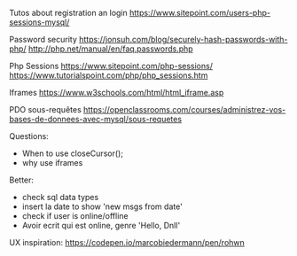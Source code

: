 Tutos about registration an login
https://www.sitepoint.com/users-php-sessions-mysql/

Password security
https://jonsuh.com/blog/securely-hash-passwords-with-php/
http://php.net/manual/en/faq.passwords.php

Php Sessions
https://www.sitepoint.com/php-sessions/
https://www.tutorialspoint.com/php/php_sessions.htm

Iframes
https://www.w3schools.com/html/html_iframe.asp

PDO sous-requêtes
https://openclassrooms.com/courses/administrez-vos-bases-de-donnees-avec-mysql/sous-requetes

Questions:
- When to use closeCursor();
- why use iframes

Better:
- check sql data types
- insert la date to show 'new msgs from date'
- check if user is online/offline
- Avoir ecrit qui est online, genre 'Hello, Dnll'

UX inspiration:
https://codepen.io/marcobiedermann/pen/rohwn